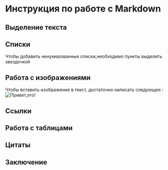 # Инструкция по работе с Markdown 

## Выделение текста

## Списки 

Чтобы добавить ненумерованные списки,необходимо пункты выделить звездочкой

## Работа с изображениями 

Чтобы вставить изображение в текст, достаточно написать следующее : 
![Привет,это!](288edlv43rtn.png) 
## Ссылки

## Работа с таблицами

## Цитаты

## Заключение 